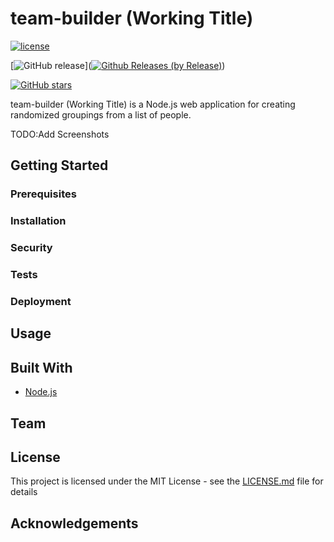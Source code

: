 # team-builder (Working Title)

[![license](https://img.shields.io/github/license/mashape/apistatus.svg)](https://opensource.org/licenses/MIT/)

[![GitHub release](https://img.shields.io/github/release/qubyte/rubidium.svg)]([![Github Releases (by Release)](https://img.shields.io/github/downloads/atom/atom/v0.190.0/total.svg)](https://github.com/ghost-/team-builder/releases))

[![GitHub stars](https://img.shields.io/github/stars/badges/shields.svg?style=social&label=Star)](https://github.com/ghost-/team-builder/stargazers)

team-builder (Working Title) is a Node.js web application for creating randomized groupings from a list of people.  

TODO:Add Screenshots

## Getting Started

### Prerequisites

### Installation

### Security

### Tests

### Deployment

## Usage

## Built With

- [Node.js](https://nodejs.org/)

## Team

## License

This project is licensed under the MIT License - see the [LICENSE.md](https://gist.github.com/PurpleBooth/LICENSE.md) file for details

## Acknowledgements